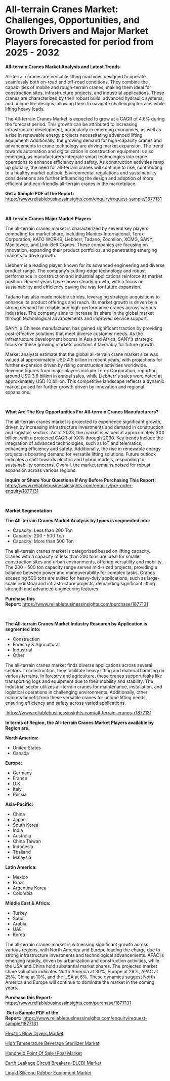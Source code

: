 <p><h1>All-terrain Cranes Market: Challenges, Opportunities, and Growth Drivers and Major Market Players forecasted for period from 2025 - 2032</h1></p><p><strong>All-terrain Cranes Market Analysis and Latest Trends</strong></p>
<p><p>All-terrain cranes are versatile lifting machines designed to operate seamlessly both on-road and off-road conditions. They combine the capabilities of mobile and rough-terrain cranes, making them ideal for construction sites, infrastructure projects, and industrial applications. These cranes are characterized by their robust build, advanced hydraulic systems, and unique tire designs, allowing them to navigate challenging terrains while lifting heavy loads.</p><p>The All-terrain Cranes Market is expected to grow at a CAGR of 4.6% during the forecast period. This growth can be attributed to increasing infrastructure development, particularly in emerging economies, as well as a rise in renewable energy projects necessitating advanced lifting equipment. Additionally, the growing demand for high-capacity cranes and advancements in crane technology are driving market expansion. The trend towards automation and digitalization in construction equipment is also emerging, as manufacturers integrate smart technologies into crane operations to enhance efficiency and safety. As construction activities ramp up globally, the need for all-terrain cranes will continue to rise, contributing to a healthy market outlook. Environmental regulations and sustainability considerations are further influencing the design and adoption of more efficient and eco-friendly all-terrain cranes in the marketplace.</p></p>
<p><strong>Get a Sample PDF of the Report:&nbsp;</strong> <a href="https://www.reliablebusinessinsights.com/enquiry/request-sample/1877131?utm_campaign=1121&utm_medium=2&utm_source=Github&utm_content=ia&utm_term=28022025&utm_id=all-terrain-cranes">https://www.reliablebusinessinsights.com/enquiry/request-sample/1877131</a></p>
<p>&nbsp;</p>
<p><strong>All-terrain Cranes Major Market Players</strong></p>
<p><p>The all-terrain cranes market is characterized by several key players competing for market share, including Manitex International, Terex Corporation, KATO WORKS, Liebherr, Tadano, Zoomlion, XCMG, SANY, Manitowoc, and Link-Belt Cranes. These companies are focusing on innovation, expanding their product portfolios, and penetrating emerging markets to drive growth.</p><p>Liebherr is a leading player, known for its advanced engineering and diverse product range. The company’s cutting-edge technology and robust performance in construction and industrial applications reinforce its market position. Recent years have shown steady growth, with a focus on sustainability and efficiency paving the way for future expansion.</p><p>Tadano has also made notable strides, leveraging strategic acquisitions to enhance its product offerings and reach. Its market growth is driven by a strong demand for reliable and high-performance cranes across various industries. The company aims to increase its share in the global market through technological advancements and improved service support.</p><p>SANY, a Chinese manufacturer, has gained significant traction by providing cost-effective solutions that meet diverse customer needs. As the infrastructure development booms in Asia and Africa, SANY’s strategic focus on these growing markets positions it favorably for future growth.</p><p>Market analysts estimate that the global all-terrain crane market size was valued at approximately USD 4.5 billion in recent years, with projections for further expansion driven by rising construction activities worldwide. Revenue figures from major players include Terex Corporation, reporting around USD 3.6 billion in annual sales, while Liebherr's sales were noted at approximately USD 10 billion. This competitive landscape reflects a dynamic market poised for further growth driven by innovation and regional expansions.</p></p>
<p>&nbsp;</p>
<p><strong>What Are The Key Opportunities For All-terrain Cranes Manufacturers?</strong></p>
<p><p>The all-terrain cranes market is projected to experience significant growth, driven by increasing infrastructure investments and demand in construction and logistics sectors. As of 2023, the market is valued at approximately $XX billion, with a projected CAGR of XX% through 2030. Key trends include the integration of advanced technologies, such as IoT and telematics, enhancing efficiency and safety. Additionally, the rise in renewable energy projects is boosting demand for versatile lifting solutions. Future outlook indicates a shift towards electric and hybrid models, responding to sustainability concerns. Overall, the market remains poised for robust expansion across various regions.</p></p>
<p><strong>Inquire or Share Your Questions If Any Before Purchasing This Report:</strong> <a href="https://www.reliablebusinessinsights.com/enquiry/pre-order-enquiry/1877131?utm_campaign=1121&utm_medium=2&utm_source=Github&utm_content=ia&utm_term=28022025&utm_id=all-terrain-cranes">https://www.reliablebusinessinsights.com/enquiry/pre-order-enquiry/1877131</a></p>
<p>&nbsp;</p>
<p><strong>Market Segmentation</strong></p>
<p><strong>The All-terrain Cranes Market Analysis by types is segmented into:</strong></p>
<p><ul><li>Capacity: Less than 200 Ton</li><li>Capacity: 200 - 500 Ton</li><li>Capacity: More than 500 Ton</li></ul></p>
<p><p>The all-terrain cranes market is categorized based on lifting capacity. Cranes with a capacity of less than 200 tons are ideal for smaller construction sites and urban environments, offering versatility and mobility. The 200 - 500 ton capacity range serves mid-sized projects, providing a balance between power and maneuverability for complex tasks. Cranes exceeding 500 tons are suited for heavy-duty applications, such as large-scale industrial and infrastructure projects, demanding significant lifting strength and advanced engineering features.</p></p>
<p><strong>Purchase this Report:&nbsp;</strong><a href="https://www.reliablebusinessinsights.com/purchase/1877131?utm_campaign=1121&utm_medium=2&utm_source=Github&utm_content=ia&utm_term=28022025&utm_id=all-terrain-cranes">https://www.reliablebusinessinsights.com/purchase/1877131</a></p>
<p>&nbsp;</p>
<p><strong>The All-terrain Cranes Market Industry Research by Application is segmented into:</strong></p>
<p><ul><li>Construction</li><li>Forestry & Agricultural</li><li>Industrial</li><li>Other</li></ul></p>
<p><p>The all-terrain cranes market finds diverse applications across several sectors. In construction, they facilitate heavy lifting and material handling on various terrains. In forestry and agriculture, these cranes support tasks like transporting logs and equipment due to their mobility and stability. The industrial sector utilizes all-terrain cranes for maintenance, installation, and logistical operations in challenging environments. Additionally, other markets benefit from these versatile cranes for unique lifting needs, ensuring efficiency and safety across varied applications.</p></p>
<p><a href="https://www.reliablebusinessinsights.com/all-terrain-cranes-r1877131?utm_campaign=1121&utm_medium=2&utm_source=Github&utm_content=ia&utm_term=28022025&utm_id=all-terrain-cranes">&nbsp;https://www.reliablebusinessinsights.com/all-terrain-cranes-r1877131</a></p>
<p><strong>In terms of Region, the All-terrain Cranes Market Players available by Region are:</strong></p>
<p>
    <p> <strong> North America: </strong>
        <ul>
            <li>United States</li>
            <li>Canada</li>
        </ul>
        </p> 
    <p> <strong> Europe: </strong>
        <ul>
            <li>Germany</li>
            <li>France</li>
            <li>U.K.</li>
            <li>Italy</li>
            <li>Russia</li>
        </ul>
        </p> 
    <p> <strong> Asia-Pacific: </strong>
        <ul>
            <li>China</li>
            <li>Japan</li>
            <li>South Korea</li>
            <li>India</li>
            <li>Australia</li>
            <li>China Taiwan</li>
            <li>Indonesia</li>
            <li>Thailand</li>
            <li>Malaysia</li>
        </ul>
        </p> 
    <p> <strong> Latin America: </strong>
        <ul>
            <li>Mexico</li>
            <li>Brazil</li>
            <li>Argentina Korea</li>
            <li>Colombia</li>
        </ul>
        </p> 
    <p> <strong> Middle East & Africa: </strong>
        <ul>
            <li>Turkey</li>
            <li>Saudi</li>
            <li>Arabia</li>
            <li>UAE</li>
            <li>Korea</li>
        </ul>
    </p>
    </p>
<p><p>The all-terrain cranes market is witnessing significant growth across various regions, with North America and Europe leading the charge due to strong infrastructure investments and technological advancements. APAC is emerging rapidly, driven by urbanization and construction activities, while the USA and China hold substantial market shares. The projected market share valuation indicates North America at 30%, Europe at 29%, APAC at 25%, China at 10%, and the USA at 6%. These dynamics suggest North America and Europe will continue to dominate the market in the coming years.</p></p>
<p><strong>Purchase this Report: </strong><a href="https://www.reliablebusinessinsights.com/purchase/1877131?utm_campaign=1121&utm_medium=2&utm_source=Github&utm_content=ia&utm_term=28022025&utm_id=all-terrain-cranes">https://www.reliablebusinessinsights.com/purchase/1877131</a></p>
<p>&nbsp;<strong>Get a Sample PDF of the Report:&nbsp;&nbsp;</strong><a href="https://www.reliablebusinessinsights.com/enquiry/request-sample/1877131?utm_campaign=1121&utm_medium=2&utm_source=Github&utm_content=ia&utm_term=28022025&utm_id=all-terrain-cranes">https://www.reliablebusinessinsights.com/enquiry/request-sample/1877131</a></p>
<p><strong></strong></p>
<p><p><a href="https://github.com/porstgowinjq/Market-Research-Report-List-1/blob/main/electric-blow-dryers-market.md?utm_campaign=1121&utm_medium=2&utm_source=Github&utm_content=ia&utm_term=28022025&utm_id=all-terrain-cranes">Electric Blow Dryers Market</a></p><p><a href="https://github.com/delindacallegari68/Market-Research-Report-List-1/blob/main/high-temperature-beverage-sterilizer-market.md?utm_campaign=1121&utm_medium=2&utm_source=Github&utm_content=ia&utm_term=28022025&utm_id=all-terrain-cranes">High Temperature Beverage Sterilizer Market</a></p><p><a href="https://github.com/santosh758595/Market-Research-Report-List-7/blob/main/handheld-point-of-sale-pos-market.md?utm_campaign=1121&utm_medium=2&utm_source=Github&utm_content=ia&utm_term=28022025&utm_id=all-terrain-cranes">Handheld Point Of Sale (Pos) Market</a></p><p><a href="https://github.com/blauetrelawz/Market-Research-Report-List-1/blob/main/earth-leakage-circuit-breakers-elcb-market.md?utm_campaign=1121&utm_medium=2&utm_source=Github&utm_content=ia&utm_term=28022025&utm_id=all-terrain-cranes">Earth Leakage Circuit Breakers (ELCB) Market</a></p><p><a href="https://github.com/elizabethdagraca/Market-Research-Report-List-5/blob/main/liquid-silicone-rubber-equipment-market.md?utm_campaign=1121&utm_medium=2&utm_source=Github&utm_content=ia&utm_term=28022025&utm_id=all-terrain-cranes">Liquid Silicone Rubber Equipment Market</a></p></p>